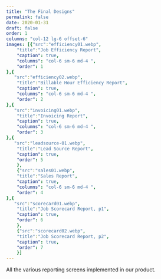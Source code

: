 ```yaml
---
title: "The Final Designs"
permalink: false
date: 2020-01-31
draft: false
order: 1
columns: "col-12 lg-6 offset-6"
images: [{"src":"efficiency01.webp",
    "title":"Job Efficiency Report",
    "caption": true,
    "columns": "col-6 sm-6 md-4 ",
    "order": 1
},{
   "src":"efficiency02.webp",
    "title":"Billable Hour Efficiency Report",
    "caption": true,
    "columns": "col-6 sm-6 md-4 ",
    "order": 2
},{
   "src":"invoicing01.webp",
    "title":"Invoicing Report",
    "caption": true,
    "columns": "col-6 sm-6 md-4 ",
    "order": 3
},{
   "src":"leadsource-01.webp",
    "title":"Lead Source Report",
    "caption": true,
    "order": 5
    },
    {"src":"sales01.webp",
    "title":"Sales Report",
    "caption": true,
    "columns": "col-6 sm-6 md-4 ",
    "order": 4
},{
   "src":"scorecard01.webp",
    "title":"Job Scorecard Report, p1",
    "caption": true,
    "order": 6
    },
    {"src":"scorecard02.webp",
    "title":"Job Scorecard Report, p2",
    "caption": true,
    "order": 7
    }]
---
```

All the various reporting screens implemented in our product.